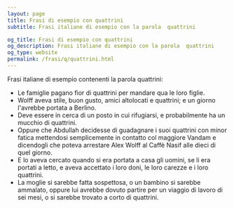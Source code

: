 ```yaml
---
layout: page
title: Frasi di esempio con quattrini 
subtitle: Frasi italiane di esempio con la parola  quattrini

og_title: Frasi di esempio con quattrini 
og_description: Frasi italiane di esempio con la parola  quattrini
og_type: website
permalink: /frasi/q/quattrini.html
---
```


Frasi italiane di esempio contenenti la parola quattrini:


- Le famiglie pagano fior di quattrini per mandare qua le loro figlie.
- Wolff aveva stile, buon gusto, amici altolocati e quattrini; e un giorno l'avrebbe portata a Berlino.
- Deve essere in cerca di un posto in cui rifugiarsi, e probabilmente ha un mucchio di quattrini.
- Oppure che Abdullah decidesse di guadagnare i suoi quattrini con minor fatica mettendosi semplicemente in contatto col maggiore Vandam e dicendogli che poteva arrestare Alex Wolff al Caffè Nasif alle dieci di quel giorno.
- E lo aveva cercato quando si era portata a casa gli uomini, se li era portati a letto, e aveva accettato i loro doni, le loro carezze e i loro quattrini.
- La moglie si sarebbe fatta sospettosa, o un bambino si sarebbe ammalato, oppure lui avrebbe dovuto partire per un viaggio di lavoro di sei mesi, o si sarebbe trovato a corto di quattrini.
